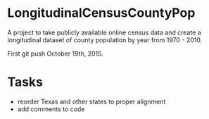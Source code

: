 # LongitudinalCensusCountyPop
A project to take publicly available online census data and create a longitudinal dataset of county population by year from 1970 - 2010. 

First git push October 19th, 2015. 

# Tasks

* reorder Texas and other states to proper alignment
* add comments to code
